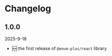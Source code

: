 <!-- markdownlint-disable MD009 MD024 -->

# Changelog

## 1.0.0

2025-9-18

- 🆕 the first release of `@enum-plus/react` library
